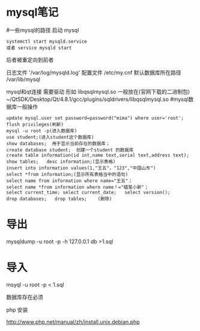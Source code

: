 # mysql笔记
#一些mysql的路径
启动 mysql   

	systemctl start mysqld.service
	或者 service mysqld start
后者被重定向到前者	
	
日志文件 '/var/log/mysqld.log' 
配置文件 /etc/my.cnf 
默认数据库所在路径 /var/lib/mysql

mysql和qt连接 需要驱动 形如 libqsqlmysql.so
一般放在(官网下载的二进制包) 
~/QtSDK/Desktop/Qt/4.8.1/gcc/plugins/sqldrivers/libqsqlmysql.so
#mysql数据库一般操作

	update mysql.user set password=password("mima") where user='root';
	flush privileges(刷新)
	mysql -u root -p(进入数据库)
	use student;(进入student这个数据库)
	show databases;  用于显示当前存在的数据库；
	create database student;  创建一个student 的数据库
	create table information(id int,name text,serial text,address text);
	show tables;   desc information;(显示表格)
	insert into information values(1,"王五"，"123","中国山东")
	select *from information;(显示所有表格当中的语句)
	select name from information where name="王五"；
	select name *from information where name！="蜡笔小新"；
	select current_time; select current_date;   select version();
	drop databases;   drop tables;    (删除)

# 导出

   mysqldump -u root -p  -h 127.0.0.1 db >1.sql

# 导入

  msyql -u root -p < 1.sql

数据库存在必须

php 安装

http://www.php.net/manual/zh/install.unix.debian.php
